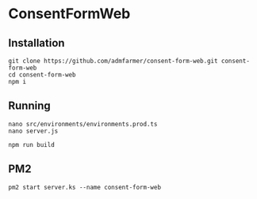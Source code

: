 # ConsentFormWeb

## Installation

```
git clone https://github.com/admfarmer/consent-form-web.git consent-form-web
cd consent-form-web
npm i
```

## Running

```
nano src/environments/environments.prod.ts
nano server.js

npm run build
```

## PM2

```
pm2 start server.ks --name consent-form-web
```

